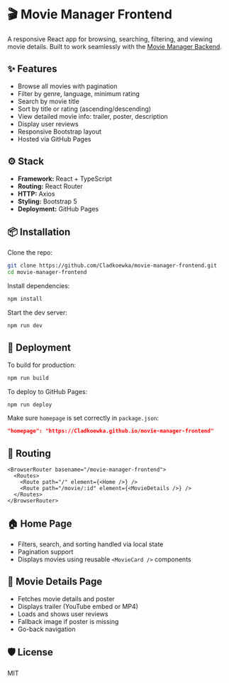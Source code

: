 # 🎬 Movie Manager Frontend

A responsive React app for browsing, searching, filtering, and viewing movie details. Built to work seamlessly with the [Movie Manager Backend](https://github.com/Cladkoewka/movie-manager).

## ✨ Features

- Browse all movies with pagination
- Filter by genre, language, minimum rating
- Search by movie title
- Sort by title or rating (ascending/descending)
- View detailed movie info: trailer, poster, description
- Display user reviews
- Responsive Bootstrap layout
- Hosted via GitHub Pages

## ⚙️ Stack

- **Framework:** React + TypeScript
- **Routing:** React Router
- **HTTP:** Axios
- **Styling:** Bootstrap 5
- **Deployment:** GitHub Pages

## 📦 Installation

Clone the repo:

```bash
git clone https://github.com/Cladkoewka/movie-manager-frontend.git
cd movie-manager-frontend
```

Install dependencies:

```bash
npm install
```

Start the dev server:

```bash
npm run dev
```

## 🚀 Deployment

To build for production:

```bash
npm run build
```

To deploy to GitHub Pages:

```bash
npm run deploy
```

Make sure `homepage` is set correctly in `package.json`:

```json
"homepage": "https://Cladkoewka.github.io/movie-manager-frontend"
```

## 🧭 Routing

```tsx
<BrowserRouter basename="/movie-manager-frontend">
  <Routes>
    <Route path="/" element={<Home />} />
    <Route path="/movie/:id" element={<MovieDetails />} />
  </Routes>
</BrowserRouter>
```

## 🏠 Home Page

- Filters, search, and sorting handled via local state
- Pagination support
- Displays movies using reusable `<MovieCard />` components

## 🎥 Movie Details Page

- Fetches movie details and poster
- Displays trailer (YouTube embed or MP4)
- Loads and shows user reviews
- Fallback image if poster is missing
- Go-back navigation

## 🛡️ License

MIT
